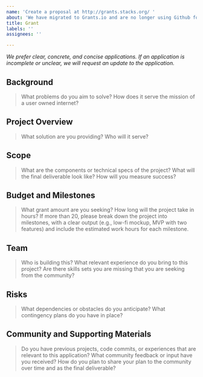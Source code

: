 ```yaml
---
name: 'Create a proposal at http://grants.stacks.org/ '
about: 'We have migrated to Grants.io and are no longer using Github for Grants. '
title: Grant
labels: ''
assignees: ''

---
```


*We prefer clear, concrete, and concise applications. If an application is incomplete or unclear, we will request an update to the application.*

## Background

> What problems do you aim to solve? How does it serve the mission of a user owned internet?



## Project Overview

> What solution are you providing? Who will it serve?



## Scope

> What are the components or technical specs of the project? What will the final deliverable look like? How will you measure success?



## Budget and Milestones

> What grant amount are you seeking? How long will the project take in hours? If more than 20, please break down the project into milestones, with a clear output (e.g., low-fi mockup, MVP with two features) and include the estimated work hours for each milestone.



## Team

> Who is building this? What relevant experience do you bring to this project? Are there skills sets you are missing that you are seeking from the community?



## Risks

> What dependencies or obstacles do you anticipate? What contingency plans do you have in place?



## Community and Supporting Materials

> Do you have previous projects, code commits, or experiences that are relevant to this application? What community feedback or input have you received? How do you plan to share your plan to the community over time and as the final deliverable?
